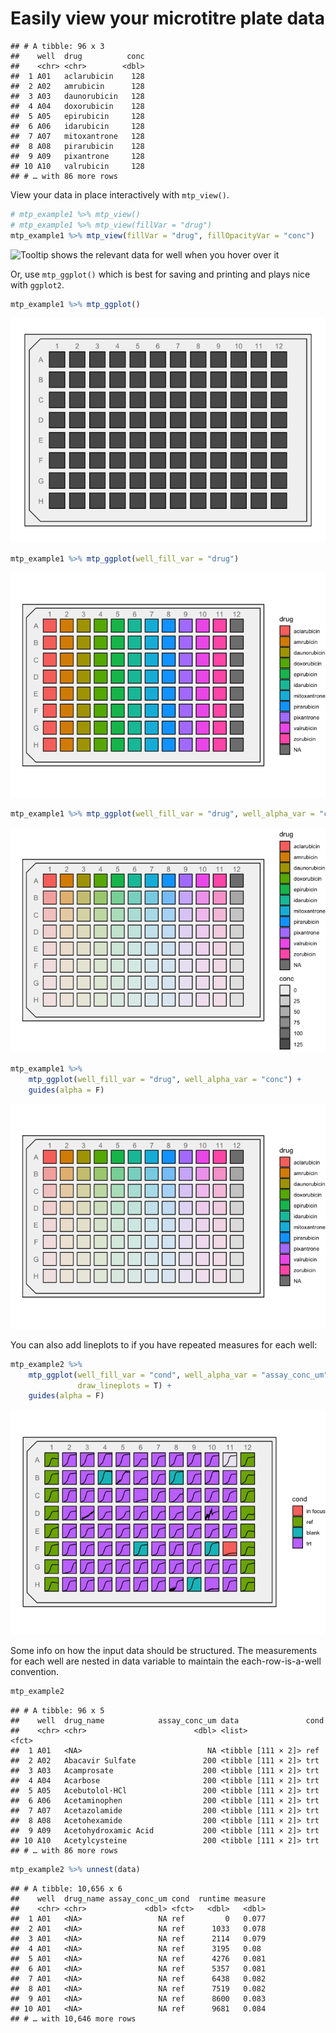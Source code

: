 Easily view your microtitre plate data
================

    ## # A tibble: 96 x 3
    ##    well  drug          conc
    ##    <chr> <chr>        <dbl>
    ##  1 A01   aclarubicin    128
    ##  2 A02   amrubicin      128
    ##  3 A03   daunorubicin   128
    ##  4 A04   doxorubicin    128
    ##  5 A05   epirubicin     128
    ##  6 A06   idarubicin     128
    ##  7 A07   mitoxantrone   128
    ##  8 A08   pirarubicin    128
    ##  9 A09   pixantrone     128
    ## 10 A10   valrubicin     128
    ## # … with 86 more rows

View your data in place interactively with `mtp_view()`.

``` r
# mtp_example1 %>% mtp_view()
# mtp_example1 %>% mtp_view(fillVar = "drug")
mtp_example1 %>% mtp_view(fillVar = "drug", fillOpacityVar = "conc")
```

![Tooltip shows the relevant data for well when you hover over
it](data/tooltip-screenshot.png)

Or, use `mtp_ggplot()` which is best for saving and printing and plays
nice with
`ggplot2`.

``` r
mtp_example1 %>% mtp_ggplot()
```

![](README_files/figure-gfm/unnamed-chunk-3-1.png)<!-- -->

``` r
mtp_example1 %>% mtp_ggplot(well_fill_var = "drug")
```

![](README_files/figure-gfm/unnamed-chunk-3-2.png)<!-- -->

``` r
mtp_example1 %>% mtp_ggplot(well_fill_var = "drug", well_alpha_var = "conc")
```

![](README_files/figure-gfm/unnamed-chunk-3-3.png)<!-- -->

``` r
mtp_example1 %>% 
    mtp_ggplot(well_fill_var = "drug", well_alpha_var = "conc") + 
    guides(alpha = F)
```

![](README_files/figure-gfm/unnamed-chunk-3-4.png)<!-- -->

You can also add lineplots to if you have repeated measures for each
well:

``` r
mtp_example2 %>% 
    mtp_ggplot(well_fill_var = "cond", well_alpha_var = "assay_conc_um", 
               draw_lineplots = T) + 
    guides(alpha = F)
```

![](README_files/figure-gfm/unnamed-chunk-4-1.png)<!-- -->

Some info on how the input data should be structured. The measurements
for each well are nested in data variable to maintain the
each-row-is-a-well convention.

``` r
mtp_example2
```

    ## # A tibble: 96 x 5
    ##    well  drug_name            assay_conc_um data               cond 
    ##    <chr> <chr>                        <dbl> <list>             <fct>
    ##  1 A01   <NA>                            NA <tibble [111 × 2]> ref  
    ##  2 A02   Abacavir Sulfate               200 <tibble [111 × 2]> trt  
    ##  3 A03   Acamprosate                    200 <tibble [111 × 2]> trt  
    ##  4 A04   Acarbose                       200 <tibble [111 × 2]> trt  
    ##  5 A05   Acebutolol·HCl                 200 <tibble [111 × 2]> trt  
    ##  6 A06   Acetaminophen                  200 <tibble [111 × 2]> trt  
    ##  7 A07   Acetazolamide                  200 <tibble [111 × 2]> trt  
    ##  8 A08   Acetohexamide                  200 <tibble [111 × 2]> trt  
    ##  9 A09   Acetohydroxamic Acid           200 <tibble [111 × 2]> trt  
    ## 10 A10   Acetylcysteine                 200 <tibble [111 × 2]> trt  
    ## # … with 86 more rows

``` r
mtp_example2 %>% unnest(data)
```

    ## # A tibble: 10,656 x 6
    ##    well  drug_name assay_conc_um cond  runtime measure
    ##    <chr> <chr>             <dbl> <fct>   <dbl>   <dbl>
    ##  1 A01   <NA>                 NA ref         0   0.077
    ##  2 A01   <NA>                 NA ref      1033   0.078
    ##  3 A01   <NA>                 NA ref      2114   0.079
    ##  4 A01   <NA>                 NA ref      3195   0.08 
    ##  5 A01   <NA>                 NA ref      4276   0.081
    ##  6 A01   <NA>                 NA ref      5357   0.081
    ##  7 A01   <NA>                 NA ref      6438   0.082
    ##  8 A01   <NA>                 NA ref      7519   0.082
    ##  9 A01   <NA>                 NA ref      8600   0.083
    ## 10 A01   <NA>                 NA ref      9681   0.084
    ## # … with 10,646 more rows
